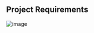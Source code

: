 ## Project Requirements
![image](https://user-images.githubusercontent.com/73146401/111664589-2bef1180-87cf-11eb-9e81-c57b077bb4c4.png)
